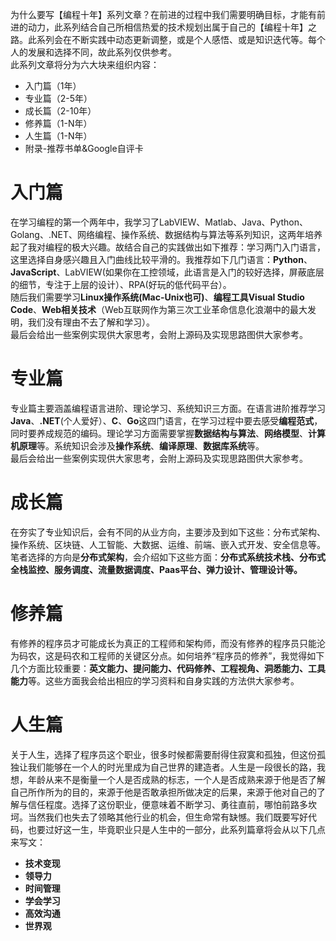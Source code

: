 为什么要写【编程十年】系列文章？在前进的过程中我们需要明确目标，才能有前进的动力，此系列结合自己所相信热爱的技术规划出属于自己的【编程十年】之路。此系列会在不断实践中动态更新调整，或是个人感悟、或是知识迭代等。每个人的发展和选择不同，故此系列仅供参考。<br />此系列文章将分为六大块来组织内容：

   - 入门篇（1年）
   - 专业篇（2-5年）
   - 成长篇（2-10年）
   - 修养篇（1-N年）
   - 人生篇（1-N年）
   - 附录-推荐书单&Google自评卡
<a name="IrY5d"></a>
# 入门篇
在学习编程的第一个两年中，我学习了LabVIEW、Matlab、Java、Python、Golang、.NET、网络编程、操作系统、数据结构与算法等系列知识，这两年培养起了我对编程的极大兴趣。故结合自己的实践做出如下推荐：学习两门入门语言，这里选择自身感兴趣且入门曲线比较平滑的。我推荐如下几门语言：**Python**、**JavaScript**、LabVIEW(如果你在工控领域，此语言是入门的较好选择，屏蔽底层的细节，专注于上层的设计）、RPA(好玩的低代码平台）。<br />随后我们需要学习**Linux操作系统(Mac-Unix也可)**、**编程工具Visual Studio Code**、**Web相关技术**（Web互联网作为第三次工业革命信息化浪潮中的最大发明，我们没有理由不去了解和学习）。<br />最后会给出一些案例实现供大家思考，会附上源码及实现思路图供大家参考。
<a name="foun2"></a>
# 专业篇
专业篇主要涵盖编程语言进阶、理论学习、系统知识三方面。在语言进阶推荐学习**Java**、**.NET**(个人爱好）、**C**、**Go**这四门语言，在学习过程中要去感受**编程范式**，同时要养成规范的编码。理论学习方面需要掌握**数据结构与算法**、**网络模型**、**计算机原理**等。系统知识会涉及**操作系统**、**编译原理**、**数据库系统**等。<br />最后会给出一些案例实现供大家思考，会附上源码及实现思路图供大家参考。
<a name="moF84"></a>
# 成长篇
在夯实了专业知识后，会有不同的从业方向，主要涉及到如下这些：分布式架构、操作系统、区块链、人工智能、大数据、运维、前端、嵌入式开发、安全信息等。笔者选择的方向是**分布式架构**，会介绍如下这些方面：**分布式系统技术栈、分布式全栈监控、服务调度、流量数据调度、Paas平台、弹力设计、管理设计等。**
<a name="UERxS"></a>
# 修养篇
有修养的程序员才可能成长为真正的工程师和架构师，而没有修养的程序员只能沦为码农，这是码农和工程师的关键区分点。如何培养“程序员的修养”，我觉得如下几个方面比较重要：**英文能力、提问能力、代码修养、工程视角、洞悉能力、工具能力**等。这些方面我会给出相应的学习资料和自身实践的方法供大家参考。
<a name="Q0TG0"></a>
# 人生篇
关于人生，选择了程序员这个职业，很多时候都需要耐得住寂寞和孤独，但这份孤独让我们能够在一个人的时光里成为自己世界的建造者。人生是一段很长的路，我想，年龄从来不是衡量一个人是否成熟的标志，一个人是否成熟来源于他是否了解自己所作所为的目的，来源于他是否敢承担所做决定的后果，来源于他对自己的了解与信任程度。选择了这份职业，便意味着不断学习、勇往直前，哪怕前路多坎坷。当然我们也失去了领略其他行业的机会，但生命常有缺憾。我们既要写好代码，也要过好这一生，毕竟职业只是人生中的一部分，此系列篇章将会从以下几点来写文：

   - **技术变现**
   - **领导力**
   - **时间管理**
   - **学会学习**
   - **高效沟通**
   - **世界观**


<br />​

​<br />
